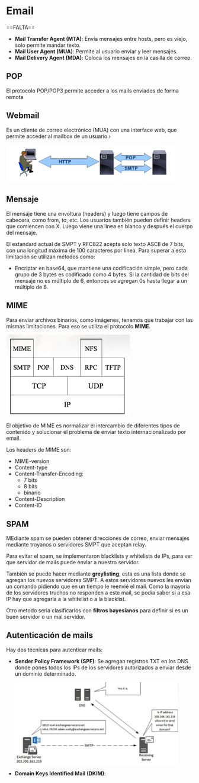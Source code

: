 # Email

==FALTA==

- **Mail Transfer Agent (MTA)**: Envía mensajes entre hosts, pero es viejo, solo permite mandar texto.
- **Mail User Agent (MUA)**: Permite al usuario enviar y leer mensajes.
- **Mail Delivery Agent (MDA)**: Coloca los mensajes en la casilla de correo.

## POP

El protocolo POP/POP3 permite acceder a los mails enviados de forma remota

## Webmail

Es un cliente de correo electrónico (MUA) con una interface web, que permite acceder al mailbox de un usuario.›

<img src="Resources/04 - Email/Screen Shot 2022-03-18 at 16.50.40.png" alt="Screen Shot 2022-03-18 at 16.50.40" style="zoom:50%;" />

## Mensaje

El mensaje tiene una envoltura (headers) y luego tiene campos de cabecera, como from, to, etc. Los usuarios también pueden definir headers que comiencen con X. Luego viene una linea en blanco y después el cuerpo del mensaje.

El estandard actual de SMPT y RFC822 acepta solo texto ASCII de 7 bits, con una longitud máxima de 100 caracteres por linea. Para superar a esta limitación se utilizan métodos como:

- Encriptar en base64, que mantiene una codificación simple, pero cada grupo de 3 bytes es codificado como 4 bytes. Si la cantidad de bits del mensaje no es múltiplo de 6, entonces se agregan 0s hasta llegar a un múltiplo de 6.

## MIME

Para enviar archivos binarios, como imágenes, tenemos que trabajar con las mismas limitaciones. Para eso se utiliza el protocolo **MIME**.

<img src="Resources/04 - Email/Screen Shot 2022-03-18 at 17.05.16.png" alt="Screen Shot 2022-03-18 at 17.05.16" style="zoom:50%;" />

El objetivo de MIME es normalizar el intercambio de diferentes tipos de contenido y solucionar el problema de enviar texto internacionalizado por email. 

Los headers de MIME son:

- MIME-version
- Content-type
- Content-Transfer-Encoding:
  - 7 bits
  - 8 bits
  - binario
- Content-Description
- Content-ID

## SPAM

MEdiante spam se pueden obtener direcciones de correo, enviar mensajes mediante troyanos o servidores SMPT que aceptan relay.

Para evitar el spam, se implementaron blacklists y whitelists de IPs, para ver que servidor de mails puede enviar a nuestro servidor. 

También se puede hacer mediante **greylisting**, esta es una lista donde se agregan los nuevos servidores SMPT. A estos servidores nuevos les envían un comando pidiendo que en un tiempo le reenvié el mail. Como la mayoría de los servidores truchos no responden a este mail, se podía saber si a esa IP hay que agregarla a la whitelist o a la blacklist.

Otro metodo seria clasificarlos con **filtros bayesianos** para definir si es un buen servidor o un mal servidor.

## Autenticación de mails

Hay dos técnicas para autenticar mails:

- **Sender Policy Framework (SPF)**: Se agregan registros TXT en los DNS donde pones todos los IPs de los servidores autorizados a enviar desde un dominio determinado.

  <img src="Resources/04 - Email/Screen Shot 2022-03-18 at 17.21.27.png" alt="Screen Shot 2022-03-18 at 17.21.27" style="zoom:50%;" />

- **Domain Keys Identified Mail (DKIM)**: